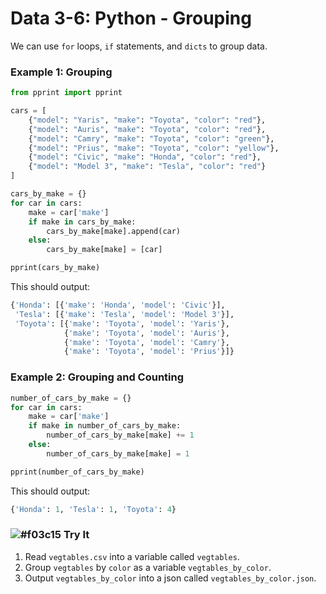 # Data 3-6: Python - Grouping

We can use `for` loops, `if` statements, and `dicts` to group data.

### Example 1: Grouping

```python
from pprint import pprint

cars = [
    {"model": "Yaris", "make": "Toyota", "color": "red"},
    {"model": "Auris", "make": "Toyota", "color": "red"},
    {"model": "Camry", "make": "Toyota", "color": "green"},
    {"model": "Prius", "make": "Toyota", "color": "yellow"},
    {"model": "Civic", "make": "Honda", "color": "red"},
    {"model": "Model 3", "make": "Tesla", "color": "red"}
]

cars_by_make = {}
for car in cars:
    make = car['make']
    if make in cars_by_make:
        cars_by_make[make].append(car)
    else:
        cars_by_make[make] = [car]

pprint(cars_by_make)
```

This should output:

```python
{'Honda': [{'make': 'Honda', 'model': 'Civic'}],
 'Tesla': [{'make': 'Tesla', 'model': 'Model 3'}],
 'Toyota': [{'make': 'Toyota', 'model': 'Yaris'},
            {'make': 'Toyota', 'model': 'Auris'},
            {'make': 'Toyota', 'model': 'Camry'},
            {'make': 'Toyota', 'model': 'Prius'}]}
```

### Example 2: Grouping and Counting

```python
number_of_cars_by_make = {}
for car in cars:
    make = car['make']
    if make in number_of_cars_by_make:
        number_of_cars_by_make[make] += 1
    else:
        number_of_cars_by_make[make] = 1

pprint(number_of_cars_by_make)
```

This should output:

```python
{'Honda': 1, 'Tesla': 1, 'Toyota': 4}
```

### ![#f03c15](https://placehold.it/15/f03c15/000000?text=+) Try It

1. Read `vegtables.csv` into a variable called `vegtables`.
2. Group `vegtables` by `color` as a variable `vegtables_by_color`.
3. Output `vegtables_by_color` into a json called `vegtables_by_color.json`.
